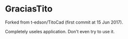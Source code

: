 # GraciasTito 
Forked from t-edson/TitoCad (first commit at 15 Jun 2017).

Completely useles application. Don't even try to use it.
